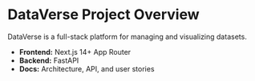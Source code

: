 # DataVerse Project Overview

DataVerse is a full-stack platform for managing and visualizing datasets.

- **Frontend:** Next.js 14+ App Router
- **Backend:** FastAPI
- **Docs:** Architecture, API, and user stories
